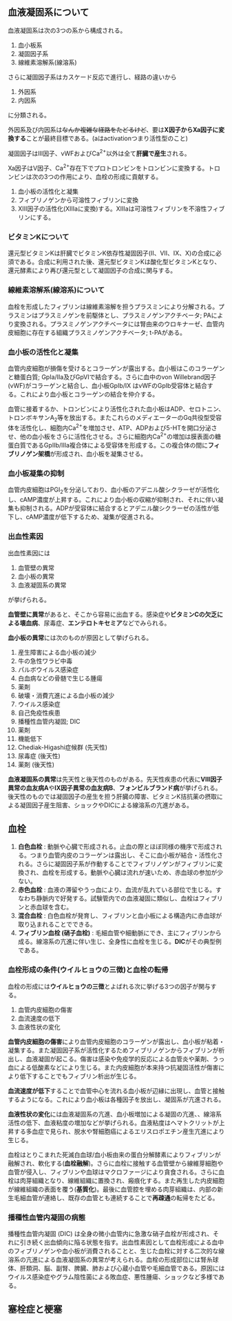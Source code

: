 ## 血液凝固系について
血液凝固系は次の3つの系から構成される。
1. 血小板系
1. 凝固因子系
1. 線維素溶解系(線溶系)

さらに凝固因子系はカスケード反応で進行し、経路の違いから
1. 外因系
1. 内因系

に分類される。

外因系及び内因系は~~なんか複雑な経路をたどるけど~~、要は**X因子からXa因子に変換する**ことが最終目標である。(aはactivationつまり活性型のこと)

凝固因子はIII因子、vWFおよびCa<sup>2+</sup>以外は全て**肝臓で産生**される。

Xa因子はV因子、Ca<sup>2+</sup>存在下でプロトロンビンをトロンビンに変換する。トロンビンは次の3つの作用により、血栓の形成に貢献する。
1. 血小板の活性化と凝集
1. フィブリノゲンから可溶性フィブリンに変換
1. XIII因子の活性化(XIIIaに変換)する。XIIIaは可溶性フィブリンを不溶性フィブリンにする。

### ビタミンKについて
還元型ビタミンKは肝臓でビタミンK依存性凝固因子(II、VII、IX、X)の合成に必須である。合成に利用された後、還元型ビタミンKは酸化型ビタミンKとなり、還元酵素により再び還元型として凝固因子の合成に関与する。

### 線維素溶解系(線溶系)について
血栓を形成したフィブリンは線維素溶解を担うプラスミンにより分解される。プラスミンはプラスミノゲンを前駆体とし、プラスミノゲンアクチベータ; PAにより変換される。プラスミノゲンアクチベータには腎由来のウロキナーゼ、血管内皮細胞に存在する組織プラスミノゲンアクチベータ; t-PAがある。

### 血小板の活性化と凝集
血管内皮細胞が損傷を受けるとコラーゲンが露出する。血小板はこのコラーゲンと糖蛋白質; GpIa/IIa及びGpVIで結合する。さらに血中のvon Willebrand因子(vWF)がコラーゲンと結合し、血小板GpIb/IX はvWFのGpIb受容体と結合する。これにより血小板とコラーゲンの結合を仲介する。

血管に接着するか、トロンビンにより活性化された血小板はADP、セロトニン、トロンボキサンA<sub>2</sub>等を放出する。またこれらのメディエーターのGq共役型受容体を活性化し、細胞内Ca<sup>2+</sup>を増加させ、ATP、ADPおよび5-HTを開口分泌させ、他の血小板をさらに活性化させる。さらに細胞内Ca<sup>2+</sup>の増加は膜表面の糖蛋白質であるGpIIb/IIIa複合体による受容体を形成する。この複合体の間に**フィブリノゲン架橋**が形成され、血小板を凝集させる。

### 血小板凝集の抑制
血管内皮細胞はPGI<sub>2</sub>を分泌しており、血小板のアデニル酸シクラーゼが活性化し、cAMP濃度が上昇する。これにより血小板の収縮が抑制され、それに伴い凝集も抑制される。ADPが受容体に結合するとアデニル酸シクラーゼの活性が低下し、cAMP濃度が低下するため、凝集が促進される。

### 出血性素因
出血性素因には

1. 血管壁の異常
1. 血小板の異常
1. 血液凝固系の異常

が挙げられる。

**血管壁に異常**があると、そこから容易に出血する。感染症や**ビタミンCの欠乏による壊血病**、尿毒症、**エンテロトキセミア**などでみられる。

**血小板の異常**には次のものが原因として挙げられる。

1. 産生障害による血小板の減少
  1. 牛の急性ワラビ中毒
  1. パルボウイルス感染症
  1. 白血病などの骨髄で生じる腫瘍
  1. 薬剤
1. 破壊・消費亢進による血小板の減少
  1. ウイルス感染症
  1. 自己免疫性疾患
  1. 播種性血管内凝固; DIC
  1. 薬剤
1. 機能低下
  1. Chediak-Higashi症候群 (先天性)
  1. 尿毒症 (後天性)
  1. 薬剤 (後天性)

**血液凝固系の異常**は先天性と後天性のものがある。先天性疾患の代表に**VIII因子異常の血友病A**や**IX因子異常の血友病B**、**フォンビルブランド病**が挙げられる。後天性のものでは凝固因子の産生を担う肝臓の障害、ビタミンK拮抗薬の摂取による凝固因子産生阻害、ショックやDICによる線溶系の亢進がある。

## 血栓
1. **白色血栓** : 動脈や心臓で形成される。止血の際とほぼ同様の機序で形成される。つまり血管内皮のコラーゲンは露出し、そこに血小板が結合・活性化される。さらに凝固因子系が作動することでフィブリノゲンがフィブリンに変換され、血栓を形成する。動脈や心臓は流れが速いため、赤血球の参加が少ない。
1. **赤色血栓** : 血液の滞留やうっ血により、血流が乱れている部位で生じる。すなわち静脈内で好発する。試験管内での血液凝固に類似し、血栓はフィブリンと赤血球を含む。
1. **混合血栓** : 白色血栓が発育し、フィブリンと血小板による構造内に赤血球が取り込まれることでできる。
1. **フィブリン血栓 (硝子血栓)** : 毛細血管や細動脈にでき、主にフィブリンから成る。線溶系の亢進に伴い生じ、全身性に血栓を生じる。**DIC**がその典型例である。

### 血栓形成の条件(ウイルヒョウの三徴)と血栓の転帰
血栓の形成には**ウイルヒョウの三徴**とよばれる次に挙げる3つの因子が関与する。
1. 血管内皮細胞の傷害
1. 血流速度の低下
1. 血液性状の変化

**血管内皮細胞の傷害**により血管内皮細胞のコラーゲンが露出し、血小板が粘着・凝集する。また凝固因子系が活性化するためフィブリノゲンからフィブリンが析出し、血液凝固が起こる。傷害は感染や免疫学的反応による血管炎や薬剤、うっ血による低酸素などにより生じる。また内皮細胞が本来持つ抗凝固活性が傷害により低下することでもフィブリン析出が生じる。

**血流速度が低下**することで血管中心を流れる血小板が辺縁に出現し、血管と接触するようになる。これにより血小板は各種因子を放出し、凝固系が亢進される。

**血液性状の変化**には血液凝固系の亢進、血小板増加による凝固の亢進、、線溶系活性の低下、血液粘度の増加などが挙げられる。血液粘度はヘマトクリットが上昇する多血症で見られ、脱水や腎細胞癌によるエリスロポエチン産生亢進により生じる。

血栓はとりこまれた死滅白血球/血小板由来の蛋白分解酵素によりフィブリンが融解され、軟化する(**血栓融解**)。さらに血栓に接触する血管壁から線維芽細胞や血管が侵入し、フィブリンや血球はマクロファージにより貪食される。さらに血栓は肉芽組織となり、線維組織に置換され、瘢痕化する。また再生した内皮細胞が線維組織の表面を覆う(**基質化**)。最後に血管腔を埋める肉芽組織は、内部の新生毛細血管が連絡し、既存の血管とも連続することで**再疎通**の転帰をたどる。

### 播種性血管内凝固の病態
播種性血管内凝固 (DIC) は全身の微小血管内に急激な硝子血栓が形成され、それに引き続く出血傾向に陥る状態を指す。出血性素因として血栓形成による血中のフィブリノゲンや血小板が消費されることと、生じた血栓に対する二次的な線溶系の亢進による血液凝固系の異常が考えられる。血栓の形成部位には腎糸球体、肝類洞、脳、副腎、脾臓、肺および心蔵小血管や毛細血管である。原因にはウイルス感染症やグラム陰性菌による敗血症、悪性腫瘍、ショックなど多様である。

## 塞栓症と梗塞



